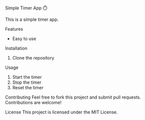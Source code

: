 Simple Timer App ⏱️

This is a simple timer app.

Features
- Easy to use

Installation
1. Clone the repository

Usage
1. Start the timer
2. Stop the timer
3. Reset the timer

Contributing
Feel free to fork this project and submit pull requests. Contributions are welcome!

License
This project is licensed under the MIT License.
